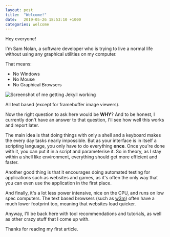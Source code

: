 ```yaml
---
layout: post
title:  "Welcome!"
date:   2019-05-26 18:53:10 +1000
categories: welcome
---
```


Hey everyone!

I'm Sam Nolan, a software developer who is trying to live a normal life
without using any graphical utilities on my computer.

That means:
  - No Windows
  - No Mouse
  - No Graphical Browsers

![Screenshot of me getting Jekyll working](/shellmesilly/assets/jekyllshot.png)

All text based (except for framebuffer image viewers).

Now the right question to ask here would be **WHY**? And to be honest,
I currently don't have an answer to that question, I'll see how well this
works and report later.

The main idea is that doing things with only a shell and a keyboard 
makes the every day tasks nearly impossible. But as your interface is in
itself a scripting language, you only have to do everything **once**.
Once you're done with it, you can put it in a script and parameterise it.
So in theory, as I stay within a shell like environment, everything should
get more efficient and faster. 

Another good thing is that it encourages doing automated testing for
applications such as websites and games, as it's often the only way
that you can even use the application in the first place.

And finally, it's a lot less power intensive, nice on the CPU, and
runs on low spec computers. The text based browsers (such as [w3m](http://w3m.sourceforge.net/))
often have a much lower footprint too, meaning that websites load quicker.

Anyway, I'll be back here with tool recommendations and tutorials, as
well as other crazy stuff that I come up with.

Thanks for reading my first article.

